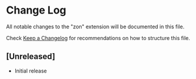# Change Log

All notable changes to the "zon" extension will be documented in this file.

Check [Keep a Changelog](http://keepachangelog.com/) for recommendations on how to structure this file.

## [Unreleased]

- Initial release